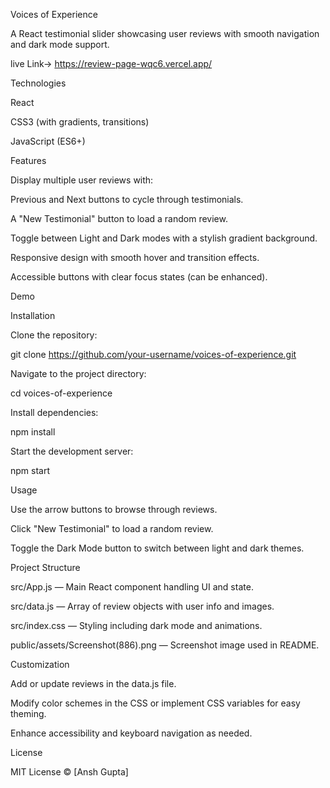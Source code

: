  Voices of Experience
   
A React testimonial slider showcasing user reviews with smooth navigation and dark mode support.

live Link-> https://review-page-wqc6.vercel.app/


Technologies

React

CSS3 (with gradients, transitions)

JavaScript (ES6+)


Features

Display multiple user reviews with:

Previous and Next buttons to cycle through testimonials.

A "New Testimonial" button to load a random review.

Toggle between Light and Dark modes with a stylish gradient background.

Responsive design with smooth hover and transition effects.

Accessible buttons with clear focus states (can be enhanced).

Demo

Installation

Clone the repository:

git clone https://github.com/your-username/voices-of-experience.git


Navigate to the project directory:

cd voices-of-experience


Install dependencies:

npm install


Start the development server:

npm start

Usage

Use the arrow buttons to browse through reviews.

Click "New Testimonial" to load a random review.

Toggle the Dark Mode button to switch between light and dark themes.

Project Structure

src/App.js — Main React component handling UI and state.

src/data.js — Array of review objects with user info and images.

src/index.css — Styling including dark mode and animations.

public/assets/Screenshot(886).png — Screenshot image used in README.

Customization

Add or update reviews in the data.js file.

Modify color schemes in the CSS or implement CSS variables for easy theming.

Enhance accessibility and keyboard navigation as needed.



License

MIT License © [Ansh Gupta]
